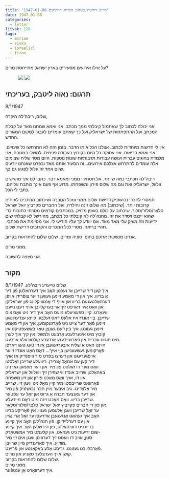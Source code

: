```yaml
---
title: "1947-01-08 מרים דורשת בשלום חבריה הוותיקים"
date: 1947-01-08
categories:
  - letter
litvak: 128
tags:
  - miriam
  - rivka
  - israelicl
  - firon
---
```



על אילו אירועים מסעירים
בארץ ישראל מתייחסת מרים?


<figure class="half">
    <a  href="/pupko-papers/assets/images/1947-01-08-miriam-1.jpg">
    <img src="/pupko-papers/assets/images/1947-01-08-miriam-1.jpg"></a>
    <a  href="/pupko-papers/assets/images/1947-01-08-miriam-2.jpg">
    <img src="/pupko-papers/assets/images/1947-01-08-miriam-2.jpg"></a>
</figure>

## תרגום: נאוה ליטבק, בעריכתי
8/1/1947

שלום, ריבה'לה היקרה,

אני יכולה לכתוב לך שאתמול קיבלתי ממך מכתב. אני ואמא שמחנו מאד על קבלת המכתב
ועל ההתפתחות של ישראליק ועל כך שאתם עומדים לעבור למקום המגורים החדש.

אין לי חדשות מיוחדות לכתוב. אצלנו הכל אותו הדבר. בזמן הזה לא התרחשו כל שינויים.
אני ואמא בריאות. אני עסוקה כל היום בקיבוץ בעבודה פנימית. למשל: במטבח, אני מלמדת
בחוגים עברית ועושה עבודות תרבותיות שונות נוספות.
היום מסר שליח שבימים אלה עומדים להתרחש אצלכם אירועים...זה הסעיר אותנו מאד ובפרט 
שאנחנו יודעים שיום אחד זה עלול לפגוע גם בך. 

ריבה'לה תכתבי כמה שיותר. אל תסתירי ממני ומאמא דבר. כתבי לנו איך מרגישים וולוול, ישראליק 
ואת וגם מה שלום פירון ומשפחתו. מדוע אף פעם אינך כותבת עליהם. כתבי לי הכל.

תמסרי לחברי נבושזניק דרישת שלום ממני ומכל החֶברֶה ושיכתוב מכתבים לעיתים קרובות יותר.
[שיכתוב] מה שלום זינה והילדה, ועל החברים פּקרביץ יואל ישראל סלצר/סלזר/סלוׄר.
שיכתוב על כולם באופן מדויק. במכתבים קודמים מסרתי כתובות כדי שהוא ייכנס ויסדר את זה.
מחנה'לה לא קיבלתי כל מכתב, מהירשל לא קבלתי שום ידיעות וזה מעיק עלי מאד מאד.
אם יוודע לך עליו הודיעי לי. אני מסיימת את מכתבי. תהיי בריאה. מסרי לכל המכרים והקרובים
דרישת שלום.

אנחנו מנשקות אתכם בחום. סוניה ומרים.
שלום שלום להתראות בקרוב.

ממני מרים.

אני מצפה לתשובה.


## מקור
שלום טײַערע ריבה'לע.                                 8/1/1947  
איך קען דיר שרײַבן אַז נעכטן האׇב איך דערהאַלטן פֿון דיר  
אַ בריוו. איך און די מאַמע זײַנען געווען זייער צופֿרידן אויפֿן  
דערהאַלטענעם בריוו און אויף די אַנטוויקלונג פֿון ישראליקן  
און וואׇס איר דאַרפֿט זיך אַריבערקלײַבן אויף דעם נײַעם  
וווינאׇרט. קיין ספּעציעלע נײַעס האׇב איך דיר ניט וואׇס צום  
שרײַבן. בײַ אונדז איז אַלעס דאׇס זעלבע. קיינע ענדערונגען  
זײַנען פֿאַר דער צײַט ניט פֿאׇרגעקומען. איך און די מאַמע  
זײַנען געזונט. איך בין דעם גאַנצן טאׇג באַשעפֿטיקט אין  
קיבוץ מיט אינערלעכע אַרבעט ולמשל: אין קיך איך לערן  
מיט חוגים עברית און פֿאַרשיידענע אַנדערע קולטורעלע אַרבעט.  
הײַנט האׇט אַ שליח איבערגעגעבן אַז די טעג טעג דאַרפֿן  
פאׇרקומען געשעענישן בײַ אײַך... דאׇס האׇט אונדז זייער  
אויפֿגערעגט און דערצו בפֿרט מיר וויסנדיק אַז אויך  
דיר קען עס אמאׇל אׇנרירן. ריוועלע שרײַבן זאׇלסטו  
וואׇס מער דו זאׇלסט פֿון מיר און דער מאַמען גאׇרניט  
באַהאַלטן שרײַב אונדז ווי שפּירן זיך וועלוול און ישראליק  
און דו, אויך וואׇס מאַכט פּירון און זײַן משפּחה.  
פֿאַרוואִס שרײַבסטו מיר קיין מאׇל ניט וועגן זיי. שרײַב  
מיר אַלצדינג. גיב איבער מײַן חבר נבושזניק פֿון מיר  
און דער גאַנצער חברה אַ גרוס און זאׇל ער עפֿטער  
שרײַבן בריוו. וואׇס מאַכט זינה מיט דאׇס מיידעלע.  
און פֿון די חברים פּקרביץ יואל ישראל סלצר/סלזר/סלאׇר.  
ער זאׇל שרײַבן וועגן אַלעמען גענוי. אין פֿאׇריקע בריוו  
האׇב איך געהאַט אׇנגעגעבן אַדרעסן ער זאׇל אַרייַנגיין  
און עס דערליידיקן. פֿון חנה'לען האׇב איך קײנע  
בריוו ניט דערהאַלטן, פֿון הירשלען האׇב איך קײנע  
שום ידיעות ניט געהאַט, און קלעמט מיר אַמשטאַרק-  
סטן, אויב דו וועסט זיך דערוויסן וועגן אים זײַ מיר  
מודיעַ. איך פֿאַרענדיק מײַן שרײַבן.  
פֿאַרבלײַבט געזונט. גריסט אַלע באַקאַנטע און פֿרײַנט.  
קושן אײַך הערצלעך סאׇניע און מרים.  
שלום שלום להתראות בקרוב.  
ממני מרים.  
איך דערוואַרט אַן ענטפֿער.  

